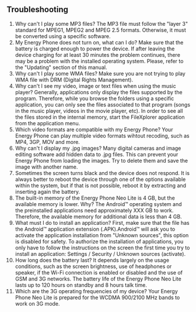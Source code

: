 ## Troubleshooting

1.	Why can't I play some MP3 files?
The MP3 file must follow the "layer 3" standard for MPEG1, MPEG2 and MPEG 2.5 formats. Otherwise, it must be converted using a specific software.
2.	My Energy Phone does not turn on, what can I do?
Make sure that the battery is charged enough to power the device. If after leaving the device charging for at least 30 minutes the problem continues, there may be a problem with the installed operating system. Please, refer to the "Updating" section of this manual.
3.	Why can't I play some WMA files?
Make sure you are not trying to play WMA file with DRM (Digital Rights Management).
4.	Why can't I see my video, image or text files when using the music player?
Generally, applications only display the files supported by the program. Therefore, while you browse the folders using a specific application, you can only see the files associated to that program (songs in the music player, videos in the movie player, etc). In order to see all the files stored in the internal memory, start the FileXplorer application from the application menu.
5.	Which video formats are compatible with my Energy Phone?
Your Energy Phone can play multiple video formats wihtout recoding, such as MP4, 3GP, MOV and more.
6.	Why can't I display my .jpg images?
Many digital cameras and image editing software add hidden data to .jpg files. This can prevent your Energy Phone from loading the images. Try to delete them and save the image with another name.
7.	Sometimes the screen turns black and the device does not respond.
It is always better to reboot the device through one of the options available within the system, but if that is not possible, reboot it by extracting and inserting again the battery.
8.	The built-in memory of the Energy Phone Neo Lite is 4 GB, but the available memory is lower. Why?
The Android™ operating system and the preinstalled applications need approximately XXX GB to work. Therefore, the available memory for additional data is less than 4 GB.
9.	What must I do to install an application?
First, make sure that the file has the Android™ application extension (.APK).Android™ will ask you to activate the application installation from "Unknown sources", this option is disabled for safety. To authorize the installation of applications, you only have to follow the instructions on the screen the first time you try to install an application: Settings / Security / Unknown sources (activate).
10.	How long does the battery last? 
It depends largely on the usage conditions, such as the screen brightness, use of headphones or speaker, if the Wi-Fi connection is enabled or disabled and the use of GSM and 3G networks. The battery life of the Energy Phone Neo Lite lasts up to 120 hours on standby and 8 hours talk time.
11.	Which are the 3G operating frequencies of my device?
Your Energy Phone Neo Lite is prepared for the WCDMA 900/2100 MHz bands to work on 3G mode.



